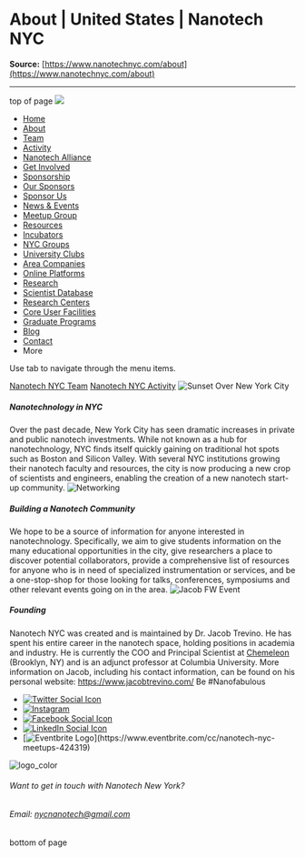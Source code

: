 # About | United States | Nanotech NYC

**Source:** [https://www.nanotechnyc.com/about](https://www.nanotechnyc.com/about)

---

top of page
[![](https://static.wixstatic.com/media/08758d_7d20c73eab55413cb85b9725de9dddc7~/v1/fill/w_160,h_44,al_c,q_85,usm_0.66_1.00_0.01,enc_avif,quality_auto/)](https://www.nanotechnyc.com)
* [Home](https://www.nanotechnyc.com)
* [About](https://www.nanotechnyc.com/about)
* [Team](https://www.nanotechnyc.com/team)
* [Activity](https://www.nanotechnyc.com/activity)
* [Nanotech Alliance](https://www.nanotechnyc.com/nanotech-alliance)
* [Get Involved](https://www.nanotechnyc.com/get-involved)
* [Sponsorship](https://www.nanotechnyc.com/copy-of-sponsorship)
* [Our Sponsors](https://www.nanotechnyc.com/copy-of-our-sponsors)
* [Sponsor Us](https://www.nanotechnyc.com/sponsor)
* [News & Events](https://www.nanotechnyc.com/newsevents)
* [Meetup Group](https://www.nanotechnyc.com/meetup-group)
* [Resources](https://www.nanotechnyc.com/resources)
* [Incubators](https://www.nanotechnyc.com/incubators)
* [NYC Groups](https://www.nanotechnyc.com/nyc-groups)
* [University Clubs](https://www.nanotechnyc.com/university-clubs)
* [Area Companies](https://www.nanotechnyc.com/nyc-area-companies)
* [Online Platforms](https://www.nanotechnyc.com/online-platforms)
* [Research](https://www.nanotechnyc.com/nyc-research)
* [Scientist Database](https://www.nanotechnyc.com/scientistdatabase)
* [Research Centers](https://www.nanotechnyc.com/research-centers)
* [Core User Facilities](https://www.nanotechnyc.com/coreuserfacilities)
* [Graduate Programs](https://www.nanotechnyc.com/graduateprograms)
* [Blog](https://www.nanotechnyc.com/blog)
* [Contact](https://www.nanotechnyc.com/contact)
* More

Use tab to navigate through the menu items.

[Nanotech NYC Team](https://www.nanotechnyc.com/team)
[Nanotech NYC Activity](https://www.nanotechnyc.com/activity)
![Sunset Over New York City](https://static.wixstatic.com/media//v1/fill/w_619,h_363,al_c,q_80,usm_0.66_1.00_0.01,enc_avif,quality_auto/Sunset%20Over%20New%20York%)
##### Nanotechnology in NYC

Over the past decade, New York City has seen dramatic increases in private and public nanotech investments. While not known as a hub for nanotechnology, NYC finds itself quickly gaining on traditional hot spots such as Boston and Silicon Valley. With several NYC institutions growing their nanotech faculty and resources, the city is now producing a new crop of scientists and engineers, enabling the creation of a new nanotech start-up community.
![Networking ](https://static.wixstatic.com/media/08758d_5cb0c49912084cb39bd0998682b39d25~/v1/fill/w_626,h_360,al_c,q_80,usm_0.66_1.00_0.01,enc_avif,quality_auto/Networking%)
##### Building a Nanotech Community

We hope to be a source of information for anyone interested in nanotechnology. Specifically, we aim to give students information on the many educational opportunities in the city, give researchers a place to discover potential collaborators, provide a comprehensive list of resources for anyone who is in need of specialized instrumentation or services, and be a one-stop-shop for those looking for talks, conferences, symposiums and other relevant events going on in the area.
![Jacob FW Event ](https://static.wixstatic.com/media/08758d_599cedad2739401ea1391c903f30bc2d~/v1/fill/w_619,h_369,al_c,q_80,usm_0.66_1.00_0.01,enc_avif,quality_auto/Jacob%20FW%20Event%)
##### Founding

Nanotech NYC was created and is maintained by Dr. Jacob Trevino. He has spent his entire career in the nanotech space, holding positions in academia and industry. He is currently the COO and Principal Scientist at [Chemeleon](http://www.chemeleontechnologies.com/) (Brooklyn, NY) and is an adjunct professor at Columbia University. More information on Jacob, including his contact information, can be found on his personal website: <https://www.jacobtrevino.com/>
Be #Nanofabulous 
* [![Twitter Social Icon](https://static.wixstatic.com/media//v1/fill/w_54,h_54,al_c,q_85,usm_0.66_1.00_0.01,enc_avif,quality_auto/)](https://twitter.com/NanotechNyc)
* [![Instagram](https://static.wixstatic.com/media//v1/fill/w_54,h_54,al_c,q_85,usm_0.66_1.00_0.01,enc_avif,quality_auto/)](https://www.instagram.com/nanotechnyc/)
* [![Facebook Social Icon](https://static.wixstatic.com/media//v1/fill/w_54,h_54,al_c,q_85,usm_0.66_1.00_0.01,enc_avif,quality_auto/)](https://www.facebook.com/nanotechnyc)
* [![LinkedIn Social Icon](https://static.wixstatic.com/media//v1/fill/w_54,h_54,al_c,q_85,usm_0.66_1.00_0.01,enc_avif,quality_auto/)](https://www.linkedin.com/groups/8780846/)
* [![Eventbrite Logo](https://static.wixstatic.com/media/08758d_75b6daeef3bc494cb920f81e048cb219~/v1/fill/w_54,h_54,al_c,q_85,usm_0.66_1.00_0.01,enc_avif,quality_auto/08758d_75b6daeef3bc494cb920f81e048cb219~)](https://www.eventbrite.com/cc/nanotech-nyc-meetups-424319)

![logo_color ](https://static.wixstatic.com/media/08758d_c84849ec3f6a4cf69d3dee3ba6a67d0d~/v1/fill/w_101,h_51,al_c,q_85,usm_0.66_1.00_0.01,enc_avif,quality_auto/logo_color%)
###### Want to get in touch with Nanotech New York?
###### Email: nycnanotech@gmail.com
bottom of page